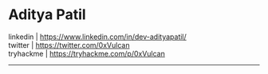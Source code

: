 # Aditya Patil 

<div id="main-div">
 
<div class="child-div">
    linkedin | <a href="https://www.linkedin.com/in/dev-adityapatil/" target="_blank">https://www.linkedin.com/in/dev-adityapatil/</a>
</div>
 
<div class="child-div">
    twitter |  <a href="https://twitter.com/0xVulcan" target="_blank">https://twitter.com/0xVulcan</a>
</div>
 
<div class="child-div">
    tryhackme | <a href="https://tryhackme.com/p/0xVulcan" target="_blank">https://tryhackme.com/p/0xVulcan</a>
</div>
 
</div>

---

 <script src="https://tryhackme.com/badge/461684"></script>
 
<style>
#downloads {
display : none;
}
 
 #main-div{
 display:fex;
 flex-flow:column nowrap;
 align-items:center;
 text-align:left;
 }
</style>
